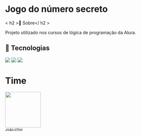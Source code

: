 <h1>Jogo do número secreto</h1>

< h2 >🔖 Sobre</ h2 >
<p>Projeto utilizado nos cursos de lógica de programação da Alura.</p>

## 🚀 Tecnologias
<div>
  <img src="https://img.shields.io/badge/HTML-239120?style=for-the-badge&logo=html5&logoColor=white">
  <img src="https://img.shields.io/badge/CSS-239120?&style=for-the-badge&logo=css3&logoColor=white">
  <img src="https://img.shields.io/badge/JavaScript-F7DF1E?style=for-the-badge&logo=javascript&logoColor=black">
</div>

# Time
[<img loading="lazy" src="https://avatars.githubusercontent.com/u/127265341?s=400&u=925f0157ad289ac0f029254566f2566ebdc52dfa&v=4" width=115><br><sub>João Vitor</sub>](https://github.com/Valtuz) 
